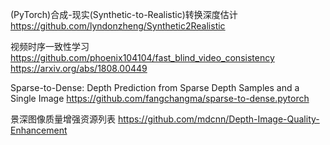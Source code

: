 (PyTorch)合成-现实(Synthetic-to-Realistic)转换深度估计
https://github.com/lyndonzheng/Synthetic2Realistic

视频时序一致性学习
https://github.com/phoenix104104/fast_blind_video_consistency
https://arxiv.org/abs/1808.00449​

Sparse-to-Dense: Depth Prediction from Sparse Depth Samples and a Single Image
https://github.com/fangchangma/sparse-to-dense.pytorch

景深图像质量增强资源列表
https://github.com/mdcnn/Depth-Image-Quality-Enhancement
